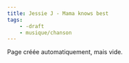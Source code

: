 ```yaml
---
title: Jessie J - Mama knows best
tags:
    - -draft
    - musique/chanson
---
```


Page créée automatiquement, mais vide.
